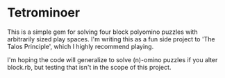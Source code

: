 # Tetrominoer

This is a simple gem for solving four block polyomino puzzles with arbitrarily sized play spaces.
I'm writing this as a fun side project to 'The Talos Principle', which I highly recommend playing.

I'm hoping the code will generalize to solve (n)-omino puzzles if you alter block.rb, but testing that isn't
in the scope of this project.
